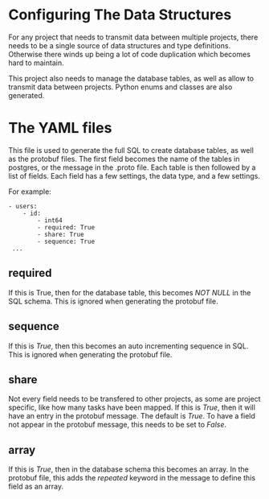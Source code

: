 # Configuring The Data Structures

For any project that needs to transmit data between multiple projects,
there needs to be a single source of data structures and type
definitions. Otherwise there winds up being a lot of code duplication
which becomes hard to maintain.

This project also needs to manage the database tables, as well as
allow to transmit data between projects. Python enums and classes are
also generated.

# The YAML files

This file is used to generate the full SQL to create database
tables, as well as the protobuf files. The first field becomes the
name of the tables in postgres, or the message in the .proto
file. Each table is then followed by a list of fields.
Each field has a few settings, the data type, and a few settings.

For example:

	- users:
		- id:
			- int64
			- required: True
			- share: True
			- sequence: True
	 ...

## required

If this is True, then for the database table, this becomes *NOT NULL*
in the SQL schema. This is ignored when generating the protobuf file.

## sequence

If this is *True*, then this becomes an auto incrementing sequence in
SQL. This is ignored when generating the protobuf file.

## share

Not every field needs to be transfered to other projects, as some are
project specific, like how many tasks have been mapped. If this is
*True*, then it will have an entry in the protobuf message. The
default is *True*. To have a field not appear in the protobuf message,
this needs to be set to *False*.

## array

If this is *True*, then in the database schema this becomes an
array. In the protobuf file, this adds the *repeated* keyword in the
message to define this field as an array.
